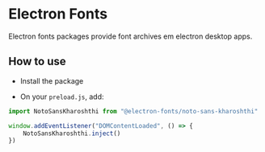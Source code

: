 # Electron Fonts

Electron fonts packages provide font archives em electron desktop apps.

## How to use

* Install the package

* On your `preload.js`, add:

```ts
import NotoSansKharoshthi from "@electron-fonts/noto-sans-kharoshthi"

window.addEventListener("DOMContentLoaded", () => {
    NotoSansKharoshthi.inject()
})
```